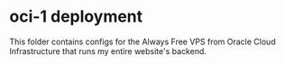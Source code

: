 # oci-1 deployment

This folder contains configs for the Always Free VPS from Oracle Cloud Infrastructure that runs my entire website's backend.

